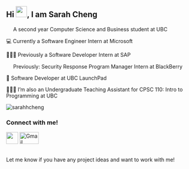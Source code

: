 <h2> Hi <img src="https://media.giphy.com/media/hvRJCLFzcasrR4ia7z/giphy.gif" width="30">, I am Sarah Cheng </h2>
<img src="http://logos-download.com/wp-content/uploads/2016/10/UBC_logo.png" width=15> A second year Computer Science and Business student at UBC </ br>

💻 Currently a Software Engineer Intern at Microsoft

👩🏻‍💻 Previously a Software Developer Intern at SAP

 <img src="http://pluspng.com/img-png/blackberry-logo-png-bbm-blackberry-messenger-logo-png-transp-1819438-png-images-pluspng-2400x2400.png" width=15> Previously: Security Response Program Manager Intern at BlackBerry

🚀 Software Developer at UBC LaunchPad

👩🏻‍💻 I’m also an Undergraduate Teaching Assistant for CPSC 110: Intro to Programming at UBC
  
  <p><img align="center" src="https://github-readme-stats.vercel.app/api/top-langs?username=sarahhcheng&show_icons=true&locale=en&layout=compact" alt="sarahhcheng" /></p>

<h3>Connect with me! </h3>
<a href="https://www.linkedin.com/in/sarah-cheng-/" ><img src="https://currentebikes.com/wp-content/uploads/linkedin-logo-3.png" width=32></a> 
<a href="mailto:sarahcheng40@gmail.com">
  <img img src="https://logos-world.net/wp-content/uploads/2020/11/Gmail-Logo.png" width=52 height=32 alt="Gmail"/>
  </a> <br />
  <br />
  <p> Let me know if you have any project ideas and want to work with me! </p>

<!---
sarahhcheng/sarahhcheng is a ✨ special ✨ repository because its `README.md` (this file) appears on your GitHub profile.
You can click the Preview link to take a look at your changes.
--->
